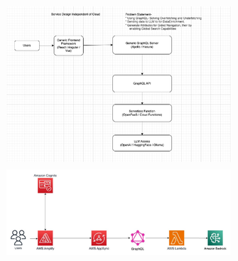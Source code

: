 
![alt text](Serverless-Implementation-using-LLM.png)

![alt text](AWS-Serverless-Implementation.png)